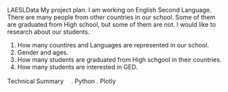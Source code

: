  LAESLData
My project plan.
  I am working on English Second Language. There are many people from other countries in our school. Some of them are graduated from High school, but some of them are not. I would like to research about our students.
  
  1. How many countires and Languages are represented in our school.
  2. Gender and ages.
  3. How many students are graduated from High schgool in their countries.
  4. How many students are interested in GED.
  
Technical Summary
　. Python
  . Plotly
